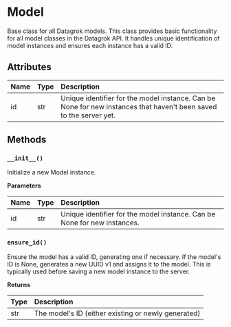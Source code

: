 # Model

Base class for all Datagrok models. This class provides basic functionality for all model classes in the Datagrok API. It handles unique identification of model instances and ensures each instance has a valid ID.

## Attributes

| Name | Type | Description |
| :--- | :--- | :---------- |
| id | str | Unique identifier for the model instance. Can be None for new instances that haven't been saved to the server yet. |

## Methods

### `__init__()`

Initialize a new Model instance.

**Parameters**

| Name | Type | Description |
| :--- | :--- | :---------- |
| id | str | Unique identifier for the model instance. Can be None for new instances. |

### `ensure_id()`

Ensure the model has a valid ID, generating one if necessary. If the model's ID is None, generates a new UUID v1 and assigns it to the model. This is typically used before saving a new model instance to the server.

**Returns**

| Type | Description |
| :--- | :---------- |
| str | The model's ID (either existing or newly generated) |


